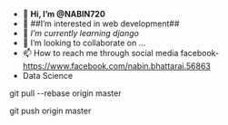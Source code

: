 - 👋 **Hi, I’m @NABIN720**
- 👀 ##I’m interested in web development##
- 🌱 _I’m currently learning django_
- 💞️ I’m looking to collaborate on ...
- 📫 How to reach me through social media facebook-https://www.facebook.com/nabin.bhattarai.56863
-   Data Science                                          

<!---
NABIN720/NABIN720 is a ✨ special ✨ repository because its `README.md` (this file) appears on your GitHub profile.
You can click the Preview link to take a look at your changes.
--->
git pull --rebase origin master

git push origin master
